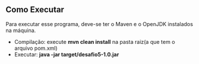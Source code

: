 Como Executar
---
Para executar esse programa, deve-se ter o Maven e o OpenJDK instalados na máquina.  
- Compilação: execute **mvn clean install** na pasta raiz(a que tem o arquivo pom.xml)  
- Executar: **java -jar target/desafio5-1.0.jar** <arquivo-a-ser-lido>
